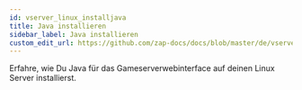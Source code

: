 ```yaml
---
id: vserver_linux_installjava
title: Java installieren
sidebar_label: Java installieren
custom_edit_url: https://github.com/zap-docs/docs/blob/master/de/vserver_linux_installjava.md
---
```


Erfahre, wie Du Java für das Gameserverwebinterface auf deinen Linux Server installierst.